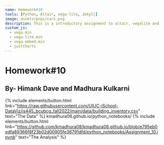 ```yaml
---
name: Homework#10
tools: [Python, Altair, vega-lite, Jekyll]
image: assets/pngs/cars.png
description: This is a introductory assignment to altair, vegalite and python!
custom_js:
  - vega.min
  - vega-lite.min
  - vega-embed.min
  - justcharts
---
```



# Homework#10
## By- Himank Dave and Madhura Kulkarni


<vegachart schema-url="{{ site.baseurl }}/assets/json/jsonsq_footage.json" style="width: 100%"></vegachart>
<vegachart schema-url="{{ site.baseurl }}/assets/json/jsonfloors.json" style="width: 100%"></vegachart>

{% include elements/button.html link="https://raw.githubusercontent.com/UIUC-iSchool-DataViz/is445_bcubcg_fall2022/main/data/building_inventory.csv" text="The Data" %}
kmadhura08.github.io/python_notebooks/
{% include elements/button.html link="https://github.com/kmadhura08/kmadhura08.github.io/blob/e795eb0edfa89366f8f23b02d00905fe36791dfd/python_notebooks/Assignment_10.ipynb" text="The Analysis" %}



